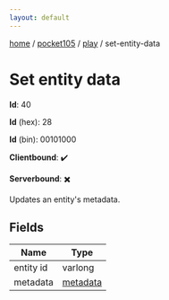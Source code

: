 ```yaml
---
layout: default
---
```


[home](/)  /  [pocket105](/protocol/pocket105)  /  [play](/protocol/pocket105/play)  /  set-entity-data

# Set entity data

**Id**: 40

**Id** (hex): 28

**Id** (bin): 00101000

**Clientbound**: ✔️

**Serverbound**: ✖️

Updates an entity's metadata.

## Fields

Name | Type
---|---
entity id | varlong
metadata | [metadata](/protocol/pocket105/metadata)
